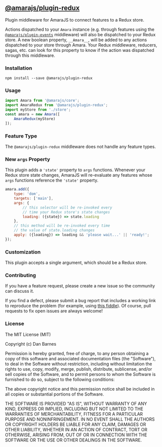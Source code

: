 ## [@amarajs/plugin-redux](https://github.com/amarajs/plugin-redux)

Plugin middleware for AmaraJS to connect features to a Redux store.

Actions dispatched to your `Amara` instance (e.g. through features using the [`@amarajs/plugin-events`](https://github.com/amarajs/plugin-events) middleware) will also be dispatched to your Redux store. A new boolean property, `__Amara__`, will be added to any actions dispatched to your store through Amara. Your Redux middleware, reducers, sagas, etc. can look for this property to know if the action was dispatched through this middleware.

### Installation

`npm install --save @amarajs/plugin-redux`

### Usage

```javascript
import Amara from '@amarajs/core';
import AmaraRedux from '@amarajs/plugin-redux';
import myStore from './store';
const amara = new Amara([
    AmaraRedux(myStore)
]);
```

### Feature Type

The `@amarajs/plugin-redux` middleware does not handle any feature types.

### New `args` Property

This plugin adds a `'state'` property to `args` functions. Whenever your Redux store state changes, AmaraJS will re-evaluate any features whose `args` functions reference the `'state'` property.

```javascript
amara.add({
    type: 'dom',
    targets: ['main'],
    args: {
        // this selector will be re-invoked every
        // time your Redux store's state changes
        loading: ({state}) => state.loading
    },
    // this method will be re-invoked every time
    // the value of state.loading changes
    apply: ({loading}) => loading && 'please wait...' || 'ready!';
});
```

### Customization

This plugin accepts a single argument, which should be a Redux store.

### Contributing

If you have a feature request, please create a new issue so the community can discuss it.

If you find a defect, please submit a bug report that includes a working link to reproduce the problem (for example, using [this fiddle](https://jsfiddle.net/04f3v2x4/)). Of course, pull requests to fix open issues are always welcome!

### License

The MIT License (MIT)

Copyright (c) Dan Barnes

Permission is hereby granted, free of charge, to any person obtaining a copy of this software and associated documentation files (the "Software"), to deal in the Software without restriction, including without limitation the rights to use, copy, modify, merge, publish, distribute, sublicense, and/or sell copies of the Software, and to permit persons to whom the Software is furnished to do so, subject to the following conditions:

The above copyright notice and this permission notice shall be included in all copies or substantial portions of the Software.

THE SOFTWARE IS PROVIDED "AS IS", WITHOUT WARRANTY OF ANY KIND, EXPRESS OR IMPLIED, INCLUDING BUT NOT LIMITED TO THE WARRANTIES OF MERCHANTABILITY, FITNESS FOR A PARTICULAR PURPOSE AND NONINFRINGEMENT. IN NO EVENT SHALL THE AUTHORS OR COPYRIGHT HOLDERS BE LIABLE FOR ANY CLAIM, DAMAGES OR OTHER LIABILITY, WHETHER IN AN ACTION OF CONTRACT, TORT OR OTHERWISE, ARISING FROM, OUT OF OR IN CONNECTION WITH THE SOFTWARE OR THE USE OR OTHER DEALINGS IN THE SOFTWARE.
